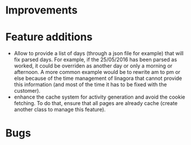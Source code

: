 Improvements
============

Feature additions
=================

* Allow to provide a list of days (through a json file for example) that will fix parsed days.
For example, if the 25/05/2016 has been parsed as worked, it could be overriden as another day or only a morning or afternoon.
A more common example would be to rewrite am to pm or else because of the time management of linagora that cannot provide this information (and most of the time it has to be fixed with the customer).
* enhance the cache system for activity generation and avoid the cookie fetching. To do that, ensure that all pages are already cache (create another class to manage this feature).

Bugs
====
